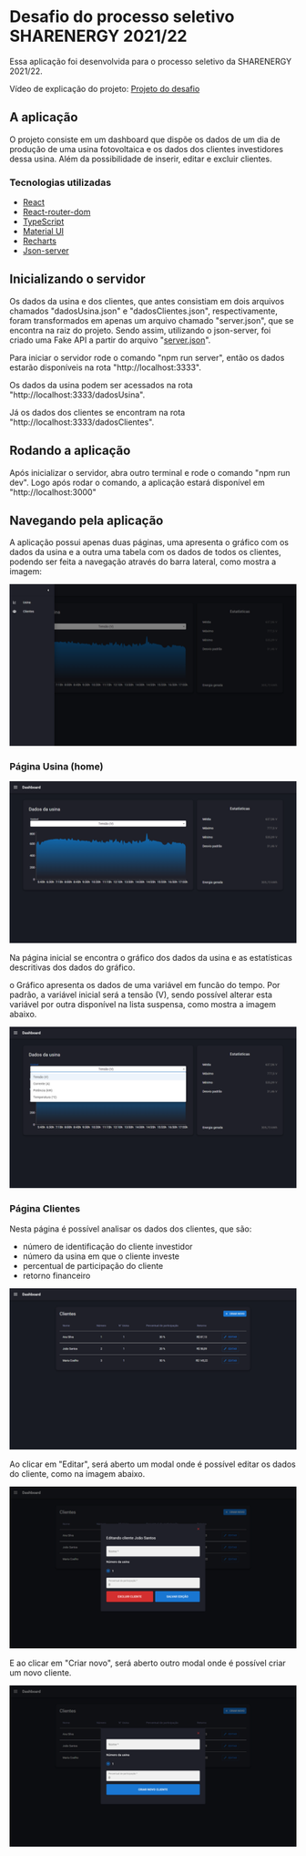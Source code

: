 # Desafio do processo seletivo SHARENERGY 2021/22

Essa aplicação foi desenvolvida para o processo seletivo da SHARENERGY 2021/22.

Vídeo de explicação do projeto: [Projeto do desafio](https://youtu.be/YUUBrJp6Dxo)

## A aplicação

O projeto consiste em um dashboard que dispõe os dados de um dia de produção de uma usina fotovoltaica e os dados dos clientes investidores dessa usina. Além da possibilidade de inserir, editar e excluir clientes.

### Tecnologias utilizadas

- [React](https://pt-br.reactjs.org/)
- [React-router-dom](https://v5.reactrouter.com/web/guides/quick-start)
- [TypeScript](https://www.typescriptlang.org/)
- [Material UI](https://mui.com/pt/)
- [Recharts](https://recharts.org/en-US/)
- [Json-server](https://github.com/typicode/json-server)

## Inicializando o servidor

Os dados da usina e dos clientes, que antes consistiam em dois arquivos chamados "dadosUsina.json" e "dadosClientes.json", respectivamente, foram transformados em apenas um arquivo chamado "server.json", que se encontra na raiz do projeto. Sendo assim, utilizando o json-server, foi criado uma Fake API a partir do arquivo "[server.json](server.json)".

Para iniciar o servidor rode o comando "npm run server", então os dados estarão disponíveis na rota "http://localhost:3333".

Os dados da usina podem ser acessados na rota "http://localhost:3333/dadosUsina".

Já os dados dos clientes se encontram na rota "http://localhost:3333/dadosClientes".

## Rodando a aplicação

Após inicializar o servidor, abra outro terminal e rode o comando "npm run dev". Logo após rodar o comando, a aplicação estará disponível em "http://localhost:3000"

## Navegando pela aplicação

A aplicação possui apenas duas páginas, uma apresenta o gráfico com os dados da usina e a outra uma tabela com os dados de todos os clientes, podendo ser feita a navegação através do barra lateral, como mostra a imagem:

![Página inicial](./READMEImages/barraLateral.png)

### Página Usina (home)

![Página inicial](./READMEImages/homePage.png)

Na página inicial se encontra o gráfico dos dados da usina e as estatísticas descritivas dos dados do gráfico.

o Gráfico apresenta os dados de uma variável em funcão do tempo. Por padrão, a variável inicial será a tensão (V), sendo possível alterar esta variável por outra disponível na lista suspensa, como mostra a imagem abaixo.

![Lista de variáveis](./READMEImages/caixaDeSelecao.png)

### Página Clientes

Nesta página é possível analisar os dados dos clientes, que são:

- número de identificação do cliente investidor
- número da usina em que o cliente investe
- percentual de participação do cliente
- retorno financeiro

![Página clientes](./READMEImages/paginaClientes.png)

Ao clicar em "Editar", será aberto um modal onde é possível editar os dados do cliente, como na imagem abaixo.

![Página clientes](./READMEImages/modalDeEdicao.png)

E ao clicar em "Criar novo", será aberto outro modal onde é possível criar um novo cliente.

![Página clientes](./READMEImages/modalDeCriacao.png)